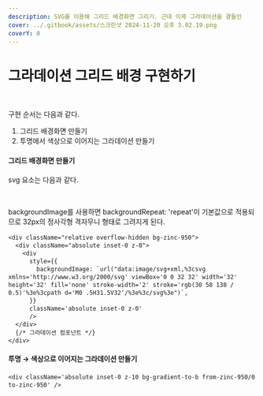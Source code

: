 ```yaml
---
description: SVG를 이용해 그리드 배경화면 그리기. 근데 이제 그라데이션을 곁들인
cover: ../.gitbook/assets/스크린샷 2024-11-20 오후 3.02.19.png
coverY: 0
---
```


# 그라데이션 그리드 배경 구현하기

<figure><img src="../.gitbook/assets/스크린샷 2024-11-20 오후 3.09.11.png" alt=""><figcaption></figcaption></figure>

구현 순서는 다음과 같다.&#x20;

1. 그리드 배경화면 만들기
2. 투명에서 색상으로 이어지는 그라데이션 만들기

#### 그리드 배경화면 만들기

svg 요소는 다음과 같다. &#x20;

<div align="left">

<figure><img src="../.gitbook/assets/스크린샷 2024-11-20 오후 4.25.19.png" alt=""><figcaption></figcaption></figure>

</div>

backgroundImage를 사용하면 backgroundRepeat: 'repeat'이 기본값으로 적용되므로 32px의 정사각형 격자무니 형태로 그려지게 된다.

```tsx
<div className="relative overflow-hidden bg-zinc-950">
  <div className="absolute inset-0 z-0">
    <div
      style={{
        backgroundImage: `url("data:image/svg+xml,%3csvg xmlns='http://www.w3.org/2000/svg' viewBox='0 0 32 32' width='32' height='32' fill='none' stroke-width='2' stroke='rgb(30 58 138 / 0.5)'%3e%3cpath d='M0 .5H31.5V32'/%3e%3c/svg%3e")`,
      }}
      className='absolute inset-0 z-0'
      />
  </div>
  {/* 그라데이션 컴포넌트 */}
</div>
```



#### 투명 → 색상으로 이어지는 그라데이션 만들기

```tsx
<div className='absolute inset-0 z-10 bg-gradient-to-b from-zinc-950/0 to-zinc-950' />
```
